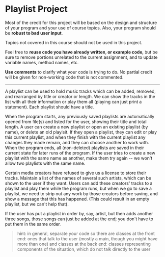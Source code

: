 # Playlist Project
Most of the credit for this project will be based on the design and structure of your program and your use of course topics. Also, your program should be **robust to bad user input**.

Topics not covered in this course should not be used in this project.

Feel free to **reuse code you have already written, or example code**, but be sure to remove portions unrelated to the current assignment, and to update variable names, method names, etc.

**Use comments** to clarify what your code is trying to do.  No partial credit will be given for non-working code that is not commented.

---

A playlist can be used to hold music tracks which can be added, removed, and rearranged by title or creator or length. We can show the tracks in the list with all their information or play them all (playing can just print a statement). Each playlist should have a title.

When the program starts, any previously saved playlists are automatically opened from file(s) and listed for the user, showing their title and total length. A user can create a new playlist or open an existing playlist (by name), or delete an old playlsit. If they open a playlist, they can edit or play this current playlist, and when they finish with the current playlist any changes they made remain, and they can choose another to work with. When the program ends, all (non-deleted) playlists are saved in their current state for later runs of the program. If the user tries to create a new playlist with the same name as another, make them try again -- we won't allow two playlists with the same name.

Certain media creators have refused to give us a license to store their tracks. Maintain a list of the names of several such artists, which can be shown to the user if they want. Users can add these creators' tracks to a playlist and play them while the program runs, but when we go to save a playlist, we need to strip out any work by those creators before saving, and show a message that this has happened. (This could result in an empty playlist, but we can't help that).

If the user has put a playlist in order by, say, artist, but then adds another three songs, those songs can just be added at the end; you don't have to put them in the same order.

> hint: in general, separate your code so there are classes at the front end: ones that talk to the user (mostly a main, though you might have more than one) and classes at the back end: classes representing components of the situation, which do not talk directly to the user